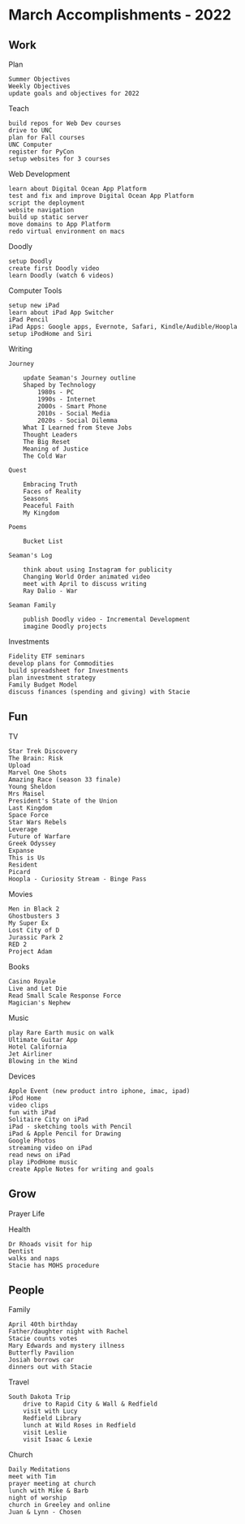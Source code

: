 # March Accomplishments  - 2022

## Work

Plan

    Summer Objectives
    Weekly Objectives
    update goals and objectives for 2022

Teach

    build repos for Web Dev courses
    drive to UNC
    plan for Fall courses
    UNC Computer
    register for PyCon
    setup websites for 3 courses

Web Development

    learn about Digital Ocean App Platform
    test and fix and improve Digital Ocean App Platform
    script the deployment
    website navigation
    build up static server
    move domains to App Platform
    redo virtual environment on macs

Doodly

    setup Doodly
    create first Doodly video
    learn Doodly (watch 6 videos)

Computer Tools

    setup new iPad
    learn about iPad App Switcher
    iPad Pencil
    iPad Apps: Google apps, Evernote, Safari, Kindle/Audible/Hoopla
    setup iPodHome and Siri
    
Writing

    Journey

        update Seaman's Journey outline
        Shaped by Technology
            1980s - PC
            1990s - Internet
            2000s - Smart Phone
            2010s - Social Media
            2020s - Social Dilemma
        What I Learned from Steve Jobs
        Thought Leaders
        The Big Reset
        Meaning of Justice
        The Cold War

    Quest
    
        Embracing Truth
        Faces of Reality
        Seasons
        Peaceful Faith
        My Kingdom
    
    Poems

        Bucket List
    
    Seaman's Log

        think about using Instagram for publicity
        Changing World Order animated video
        meet with April to discuss writing
        Ray Dalio - War
    
    Seaman Family

        publish Doodly video - Incremental Development
        imagine Doodly projects
        
Investments

    Fidelity ETF seminars
    develop plans for Commodities
    build spreadsheet for Investments
    plan investment strategy
    Family Budget Model
    discuss finances (spending and giving) with Stacie


## Fun

TV

    Star Trek Discovery
    The Brain: Risk
    Upload
    Marvel One Shots
    Amazing Race (season 33 finale)
    Young Sheldon
    Mrs Maisel
    President's State of the Union
    Last Kingdom
    Space Force
    Star Wars Rebels
    Leverage
    Future of Warfare
    Greek Odyssey
    Expanse
    This is Us
    Resident
    Picard
    Hoopla - Curiosity Stream - Binge Pass

Movies

    Men in Black 2
    Ghostbusters 3
    My Super Ex
    Lost City of D
    Jurassic Park 2
    RED 2
    Project Adam

Books

    Casino Royale
    Live and Let Die
    Read Small Scale Response Force
    Magician's Nephew
    

Music

    play Rare Earth music on walk
    Ultimate Guitar App
    Hotel California
    Jet Airliner
    Blowing in the Wind

Devices

    Apple Event (new product intro iphone, imac, ipad)
    iPod Home
    video clips
    fun with iPad
    Solitaire City on iPad
    iPad - sketching tools with Pencil
    iPad & Apple Pencil for Drawing
    Google Photos
    streaming video on iPad
    read news on iPad
    play iPodHome music
    create Apple Notes for writing and goals


## Grow

Prayer Life

Health
    
    Dr Rhoads visit for hip
    Dentist
    walks and naps
    Stacie has MOHS procedure

## People

Family

    April 40th birthday
    Father/daughter night with Rachel
    Stacie counts votes
    Mary Edwards and mystery illness
    Butterfly Pavilion
    Josiah borrows car
    dinners out with Stacie

Travel

    South Dakota Trip
        drive to Rapid City & Wall & Redfield
        visit with Lucy
        Redfield Library
        lunch at Wild Roses in Redfield
        visit Leslie
        visit Isaac & Lexie

Church

    Daily Meditations
    meet with Tim
    prayer meeting at church
    lunch with Mike & Barb
    night of worship
    church in Greeley and online
    Juan & Lynn - Chosen

